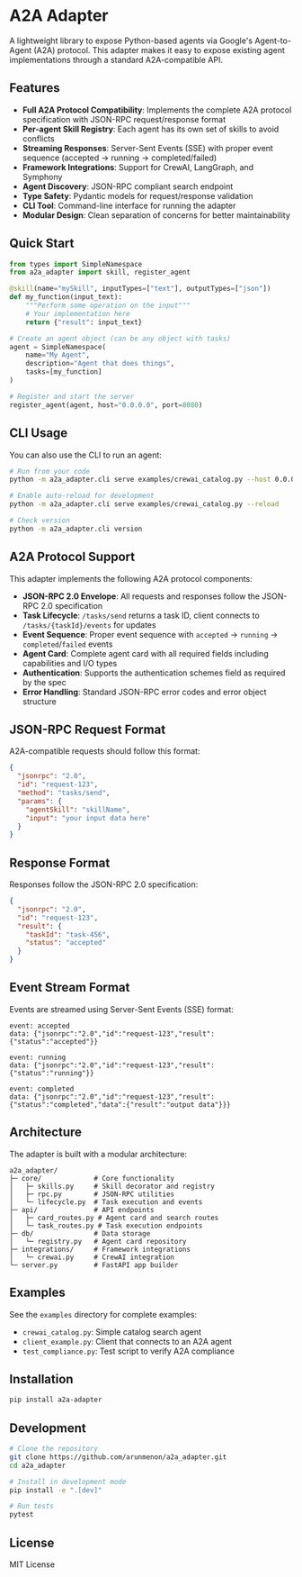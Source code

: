 # A2A Adapter

A lightweight library to expose Python-based agents via Google's Agent-to-Agent (A2A) protocol. This adapter makes it easy to expose existing agent implementations through a standard A2A-compatible API.

## Features

- **Full A2A Protocol Compatibility**: Implements the complete A2A protocol specification with JSON-RPC request/response format
- **Per-agent Skill Registry**: Each agent has its own set of skills to avoid conflicts
- **Streaming Responses**: Server-Sent Events (SSE) with proper event sequence (accepted → running → completed/failed)
- **Framework Integrations**: Support for CrewAI, LangGraph, and Symphony
- **Agent Discovery**: JSON-RPC compliant search endpoint
- **Type Safety**: Pydantic models for request/response validation
- **CLI Tool**: Command-line interface for running the adapter
- **Modular Design**: Clean separation of concerns for better maintainability

## Quick Start

```python
from types import SimpleNamespace
from a2a_adapter import skill, register_agent

@skill(name="mySkill", inputTypes=["text"], outputTypes=["json"])
def my_function(input_text):
    """Perform some operation on the input"""
    # Your implementation here
    return {"result": input_text}

# Create an agent object (can be any object with tasks)
agent = SimpleNamespace(
    name="My Agent",
    description="Agent that does things",
    tasks=[my_function]
)

# Register and start the server
register_agent(agent, host="0.0.0.0", port=8080)
```

## CLI Usage

You can also use the CLI to run an agent:

```bash
# Run from your code
python -m a2a_adapter.cli serve examples/crewai_catalog.py --host 0.0.0.0 --port 8080

# Enable auto-reload for development
python -m a2a_adapter.cli serve examples/crewai_catalog.py --reload

# Check version
python -m a2a_adapter.cli version
```

## A2A Protocol Support

This adapter implements the following A2A protocol components:

- **JSON-RPC 2.0 Envelope**: All requests and responses follow the JSON-RPC 2.0 specification
- **Task Lifecycle**: `/tasks/send` returns a task ID, client connects to `/tasks/{taskId}/events` for updates
- **Event Sequence**: Proper event sequence with `accepted` → `running` → `completed`/`failed` events
- **Agent Card**: Complete agent card with all required fields including capabilities and I/O types
- **Authentication**: Supports the authentication schemes field as required by the spec
- **Error Handling**: Standard JSON-RPC error codes and error object structure

## JSON-RPC Request Format

A2A-compatible requests should follow this format:

```json
{
  "jsonrpc": "2.0",
  "id": "request-123",
  "method": "tasks/send",
  "params": {
    "agentSkill": "skillName",
    "input": "your input data here"
  }
}
```

## Response Format

Responses follow the JSON-RPC 2.0 specification:

```json
{
  "jsonrpc": "2.0",
  "id": "request-123",
  "result": {
    "taskId": "task-456",
    "status": "accepted"
  }
}
```

## Event Stream Format

Events are streamed using Server-Sent Events (SSE) format:

```
event: accepted
data: {"jsonrpc":"2.0","id":"request-123","result":{"status":"accepted"}}

event: running
data: {"jsonrpc":"2.0","id":"request-123","result":{"status":"running"}}

event: completed
data: {"jsonrpc":"2.0","id":"request-123","result":{"status":"completed","data":{"result":"output data"}}}
```

## Architecture

The adapter is built with a modular architecture:

```
a2a_adapter/
├─ core/             # Core functionality
│   ├─ skills.py     # Skill decorator and registry
│   ├─ rpc.py        # JSON-RPC utilities
│   └─ lifecycle.py  # Task execution and events
├─ api/              # API endpoints
│   ├─ card_routes.py # Agent card and search routes
│   └─ task_routes.py # Task execution endpoints
├─ db/               # Data storage
│   └─ registry.py   # Agent card repository
├─ integrations/     # Framework integrations
│   └─ crewai.py     # CrewAI integration
└─ server.py         # FastAPI app builder
```

## Examples

See the `examples` directory for complete examples:

- `crewai_catalog.py`: Simple catalog search agent
- `client_example.py`: Client that connects to an A2A agent
- `test_compliance.py`: Test script to verify A2A compliance

## Installation

```bash
pip install a2a-adapter
```

## Development

```bash
# Clone the repository
git clone https://github.com/arunmenon/a2a_adapter.git
cd a2a_adapter

# Install in development mode
pip install -e ".[dev]"

# Run tests
pytest
```

## License

MIT License